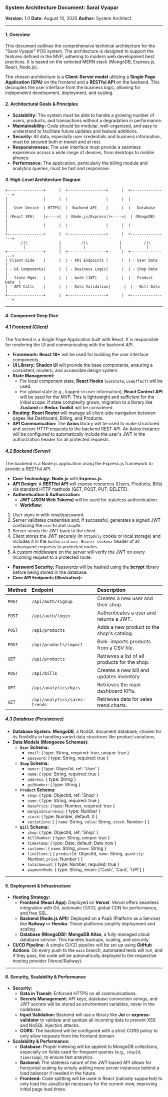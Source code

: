 ### **System Architecture Document: Saral Vyapar**

**Version:** 1.0
**Date:** August 10, 2025
**Author:** System Architect

***

#### **1. Overview**

This document outlines the comprehensive technical architecture for the "Saral Vyapar" POS system. The architecture is designed to support the features defined in the MVP, adhering to modern web development best practices. It is based on the selected MERN stack (MongoDB, Express.js, React, Node.js).

The chosen architecture is a **Client-Server model** utilizing a **Single Page Application (SPA)** on the frontend and a **RESTful API** on the backend. This decouples the user interface from the business logic, allowing for independent development, deployment, and scaling.

#### **2. Architectural Goals & Principles**

* **Scalability:** The system must be able to handle a growing number of users, products, and transactions without a degradation in performance.
* **Maintainability:** Code should be modular, well-organized, and easy to understand to facilitate future updates and feature additions.
* **Security:** All data, especially user credentials and business information, must be secured both in transit and at rest.
* **Responsiveness:** The user interface must provide a seamless experience across a wide range of devices, from desktops to mobile phones.
* **Performance:** The application, particularly the billing module and analytics queries, must be fast and responsive.

#### **3. High-Level Architecture Diagram**

```
+----------------+      |  +-----------------+      |  +-----------------+
|                |      |  |                 |      |  |                 |
|   User Device  | HTTPS|  |  Backend API    |      |  |   Database      |
| (React SPA)    |<---->|  | (Node.js/Express)|<---->|  | (MongoDB)       |
|                |      |  |                 |      |  |                 |
+----------------+      |  +-----------------+      |  +-----------------+
       /|\              |         /|\              |          /|\
        |               |          |               |           |
+----------------+      |  +-----------------+      |  +-----------------+
| Client-Side    |      |  | - API Endpoints |      |  | - User Data     |
| - UI Components|      |  | - Business Logic|      |  | - Shop Data     |
| - State Mgmt   |      |  | - Auth (JWT)    |      |  | - Product Data  |
| - API Calls    |      |  | - Data Validation|      |  | - Bill Data     |
+----------------+      |  +-----------------+      |  +-----------------+
```

***

#### **4. Component Deep Dive**

##### **4.1 Frontend (Client)**

The frontend is a Single Page Application built with React. It is responsible for rendering the UI and communicating with the backend API.

* **Framework:** **React 18+** will be used for building the user interface components.
* **UI Library:** **Shadcn UI** will provide the base components, ensuring a consistent, modern, and accessible design system.
* **State Management:**
  * For local component state, **React Hooks** (`useState`, `useEffect`) will be used.
  * For global state (e.g., logged-in user information), **React Context API** will be used for the MVP. This is lightweight and sufficient for the initial scope. If state complexity grows, migration to a library like **Zustand** or **Redux Toolkit** will be considered.
* **Routing:** **React Router** will manage all client-side navigation between pages like Dashboard, Billing, and Products.
* **API Communication:** The **Axios** library will be used to make structured and secure HTTP requests to the backend REST API. An Axios instance will be configured to automatically include the user's JWT in the authorization header for all protected requests.

##### **4.2 Backend (Server)**

The backend is a Node.js application using the Express.js framework to provide a RESTful API.

* **Core Technology:** **Node.js** with **Express.js**.
* **API Design:** A **RESTful API** will expose resources (Users, Products, Bills) via standard HTTP methods (GET, POST, PUT, DELETE).
* **Authentication & Authorization:**
  * **JWT (JSON Web Tokens)** will be used for stateless authentication.
  * **Workflow:**

1. User signs in with email/password.
2. Server validates credentials and, if successful, generates a signed JWT containing the `userId` and `shopId`.
3. Server sends the JWT back to the client.
4. Client stores the JWT securely (in `httpOnly` cookie or local storage) and includes it in the `Authorization: Bearer <token>` header of all subsequent requests to protected routes.
5. A custom middleware on the server will verify the JWT on every incoming request to a protected route.

* **Password Security:** Passwords will be hashed using the **bcrypt** library before being stored in the database.
* **Core API Endpoints (Illustrative):**

| Method | Endpoint | Description |
| :-- | :-- | :-- |
| `POST` | `/api/auth/signup` | Creates a new user and their shop. |
| `POST` | `/api/auth/login` | Authenticates a user and returns a JWT. |
| `POST` | `/api/products` | Adds a new product to the shop's catalog. |
| `POST` | `/api/products/import` | Bulk-imports products from a CSV file. |
| `GET` | `/api/products` | Retrieves a list of all products for the shop. |
| `POST` | `/api/bills` | Creates a new bill and updates inventory. |
| `GET` | `/api/analytics/kpis` | Retrieves the main dashboard KPIs. |
| `GET` | `/api/analytics/sales-trends` | Retrieves data for sales trend charts. |

##### **4.3 Database (Persistence)**

* **Database System:** **MongoDB**, a NoSQL document database, chosen for its flexibility in handling varied data structures like product variations.
* **Data Models (Mongoose Schemas):**
  * **`User` Schema:**
    * `email`: { type: String, required: true, unique: true }
    * `password`: { type: String, required: true }
  * **`Shop` Schema:**
    * `owner`: { type: ObjectId, ref: 'User' }
    * `name`: { type: String, required: true }
    * `address`: { type: String }
    * `gstNumber`: { type: String }
  * **`Product` Schema:**
    * `shop`: { type: ObjectId, ref: 'Shop' }
    * `name`: { type: String, required: true }
    * `basePrice`: { type: Number, required: true }
    * `marginInCurrency`: { type: Number }
    * `stock`: { type: Number, default: 0 }
    * `variations`: \[ { `name`: String, `value`: String, `stock`: Number } ]
  * **`Bill` Schema:**
    * `shop`: { type: ObjectId, ref: 'Shop' }
    * `billNumber`: { type: String, unique: true }
    * `timestamp`: { type: Date, default: Date.now }
    * `customer`: { `name`: String, `phone`: String }
    * `lineItems`: \[ { `productId`: ObjectId, `name`: String, `quantity`: Number, `price`: Number } ]
    * `totalAmount`: { type: Number, required: true }
    * `paymentMode`: { type: String, enum: \['Cash', 'Card', 'UPI'] }

***

#### **5. Deployment & Infrastructure**

* **Hosting Strategy:**
  * **Frontend (React App):** Deployed on **Vercel**. Vercel offers seamless integration with Git, automatic CI/CD, global CDN for performance, and free SSL.
  * **Backend (Node.js API):** Deployed on a PaaS (Platform as a Service) like **Railway** or **Heroku**. These platforms simplify deployment and scaling.
  * **Database (MongoDB):** **MongoDB Atlas**, a fully managed cloud database service. This handles backups, scaling, and security.
* **CI/CD Pipeline:** A simple CI/CD pipeline will be set up using **GitHub Actions**. On every push to the `main` branch, automated tests will run, and if they pass, the code will be automatically deployed to the respective hosting provider (Vercel/Railway).

***

#### **6. Security, Scalability & Performance**

* **Security:**
  * **Data in Transit:** Enforced HTTPS on all communications.
  * **Secrets Management:** API keys, database connection strings, and JWT secrets will be stored as environment variables, never in the codebase.
  * **Input Validation:** Backend will use a library like **Joi** or **express-validator** to validate and sanitize all incoming data to prevent XSS and NoSQL injection attacks.
  * **CORS:** The backend will be configured with a strict CORS policy to only allow requests from the frontend domain.
* **Scalability & Performance:**
  * **Database:** Proper indexing will be applied to MongoDB collections, especially on fields used for frequent queries (e.g., `shopId`, `timestamp`), to ensure fast analytics.
  * **Backend:** The stateless nature of the JWT-based API allows for horizontal scaling by simply adding more server instances behind a load balancer if needed in the future.
  * **Frontend:** Code splitting will be used in React (natively supported) to only load the JavaScript necessary for the current view, improving initial page load times.
